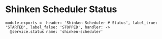 
# Shinken Scheduler Status

    module.exports =  header: 'Shinken Scheduler # Status', label_true: 'STARTED', label_false: 'STOPPED', handler: ->
      @service.status name: 'shinken-scheduler'